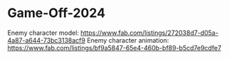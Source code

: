 # Game-Off-2024
 
Enemy character model:
https://www.fab.com/listings/272038d7-d05a-4a87-a644-73bc3138acf9 
Enemy character animation:
https://www.fab.com/listings/bf9a5847-65e4-460b-bf89-b5cd7e9cdfe7
